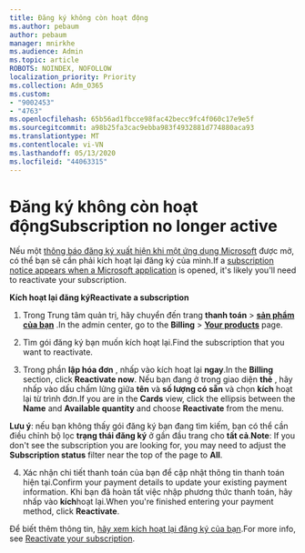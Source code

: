```yaml
---
title: Đăng ký không còn hoạt động
ms.author: pebaum
author: pebaum
manager: mnirkhe
ms.audience: Admin
ms.topic: article
ROBOTS: NOINDEX, NOFOLLOW
localization_priority: Priority
ms.collection: Adm_O365
ms.custom:
- "9002453"
- "4763"
ms.openlocfilehash: 65b56ad1fbcce98fac42becc9fc4f060c17e9e5f
ms.sourcegitcommit: a98b25fa3cac9ebba983f4932881d774880aca93
ms.translationtype: MT
ms.contentlocale: vi-VN
ms.lasthandoff: 05/13/2020
ms.locfileid: "44063315"
---
```

# <a name="subscription-no-longer-active"></a><span data-ttu-id="e2004-102">Đăng ký không còn hoạt động</span><span class="sxs-lookup"><span data-stu-id="e2004-102">Subscription no longer active</span></span>

<span data-ttu-id="e2004-103">Nếu một [thông báo đăng ký xuất hiện khi một ứng dụng Microsoft](https://support.office.com/article/A-subscription-notice-appears-when-I-open-an-Office-365-application-4CABE32C-F594-4C0E-9191-3D3ADE10CCEB) được mở, có thể bạn sẽ cần phải kích hoạt lại đăng ký của mình.</span><span class="sxs-lookup"><span data-stu-id="e2004-103">If a [subscription notice appears when a Microsoft application](https://support.office.com/article/A-subscription-notice-appears-when-I-open-an-Office-365-application-4CABE32C-F594-4C0E-9191-3D3ADE10CCEB) is opened, it's likely you'll need to reactivate your subscription.</span></span>

<span data-ttu-id="e2004-104">**Kích hoạt lại đăng ký**</span><span class="sxs-lookup"><span data-stu-id="e2004-104">**Reactivate a subscription**</span></span>

1. <span data-ttu-id="e2004-105">Trong Trung tâm quản trị, hãy chuyển đến trang **thanh toán**  >  **[sản phẩm của bạn](https://go.microsoft.com/fwlink/p/?linkid=842054)** .</span><span class="sxs-lookup"><span data-stu-id="e2004-105">In the admin center, go to the **Billing** > **[Your products](https://go.microsoft.com/fwlink/p/?linkid=842054)** page.</span></span>

2. <span data-ttu-id="e2004-106">Tìm gói đăng ký bạn muốn kích hoạt lại.</span><span class="sxs-lookup"><span data-stu-id="e2004-106">Find the subscription that you want to reactivate.</span></span>

3. <span data-ttu-id="e2004-107">Trong phần **lập hóa đơn** , nhấp vào kích hoạt lại **ngay**.</span><span class="sxs-lookup"><span data-stu-id="e2004-107">In the **Billing** section, click **Reactivate now**.</span></span>  <span data-ttu-id="e2004-108">Nếu bạn đang ở trong giao diện **thẻ** , hãy nhấp vào dấu chấm lửng giữa **tên** và **số lượng có sẵn** và chọn **kích** hoạt lại từ trình đơn.</span><span class="sxs-lookup"><span data-stu-id="e2004-108">If you are in the **Cards** view, click the ellipsis between the **Name** and **Available quantity** and choose **Reactivate** from the menu.</span></span>

<span data-ttu-id="e2004-109">**Lưu ý**: nếu bạn không thấy gói đăng ký bạn đang tìm kiếm, bạn có thể cần điều chỉnh bộ lọc **trạng thái đăng ký** ở gần đầu trang cho **tất cả**.</span><span class="sxs-lookup"><span data-stu-id="e2004-109">**Note**: If you don't see the subscription you are looking for, you may need to adjust the **Subscription status** filter near the top of the page to **All**.</span></span>

4. <span data-ttu-id="e2004-110">Xác nhận chi tiết thanh toán của bạn để cập nhật thông tin thanh toán hiện tại.</span><span class="sxs-lookup"><span data-stu-id="e2004-110">Confirm your payment details to update your existing payment information.</span></span> <span data-ttu-id="e2004-111">Khi bạn đã hoàn tất việc nhập phương thức thanh toán, hãy nhấp vào **kích**hoạt lại.</span><span class="sxs-lookup"><span data-stu-id="e2004-111">When you're finished entering your payment method, click **Reactivate**.</span></span>

<span data-ttu-id="e2004-112">Để biết thêm thông tin, [hãy xem kích hoạt lại đăng ký của bạn](https://docs.microsoft.com/microsoft-365/commerce/subscriptions/reactivate-your-subscription).</span><span class="sxs-lookup"><span data-stu-id="e2004-112">For more info, see [Reactivate your subscription](https://docs.microsoft.com/microsoft-365/commerce/subscriptions/reactivate-your-subscription).</span></span>
